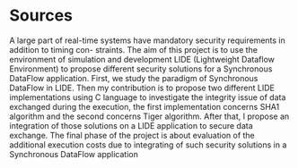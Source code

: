 # Sources
A large part of real-time systems have mandatory security requirements in addition to timing con- straints. The aim of this project is to use the environment of simulation and development LIDE (Lightweight Dataflow Environment) to propose different security solutions for a Synchronous DataFlow application. First, we study the paradigm of Synchronous DataFlow in LIDE. Then my contribution is to propose two different LIDE implementations using C language to investigate the integrity issue of data exchanged during the execution, the first implementation concerns SHA1 algorithm and the second concerns Tiger algorithm. After that, I propose an integration of those solutions on a LIDE application to secure data exchange. The final phase of the project is about evaluation of the additional execution costs due to integrating of such security solutions in a Synchronous DataFlow application
